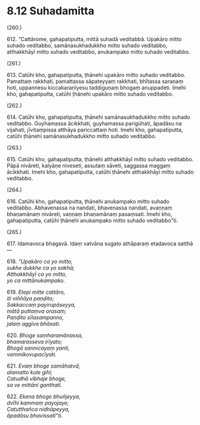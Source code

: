 

# 8.12 Suhadamitta



(260.)

612\. “Cattārome, gahapatiputta, mittā suhadā veditabbā. Upakāro mitto suhado veditabbo, samānasukhadukkho mitto suhado veditabbo, atthakkhāyī mitto suhado veditabbo, anukampako mitto suhado veditabbo.

(261.)

613\. Catūhi kho, gahapatiputta, ṭhānehi upakāro mitto suhado veditabbo. Pamattaṃ rakkhati, pamattassa sāpateyyaṃ rakkhati, bhītassa saraṇaṃ hoti, uppannesu kiccakaraṇīyesu taddiguṇaṃ bhogaṃ anuppadeti. Imehi kho, gahapatiputta, catūhi ṭhānehi upakāro mitto suhado veditabbo.

(262.)

614\. Catūhi kho, gahapatiputta, ṭhānehi samānasukhadukkho mitto suhado veditabbo. Guyhamassa ācikkhati, guyhamassa parigūhati, āpadāsu na vijahati, jīvitaṃpissa atthāya pariccattaṃ hoti. Imehi kho, gahapatiputta, catūhi ṭhānehi samānasukhadukkho mitto suhado veditabbo.

(263.)

615\. Catūhi kho, gahapatiputta, ṭhānehi atthakkhāyī mitto suhado veditabbo. Pāpā nivāreti, kalyāṇe niveseti, assutaṃ sāveti, saggassa maggaṃ ācikkhati. Imehi kho, gahapatiputta, catūhi ṭhānehi atthakkhāyī mitto suhado veditabbo.

(264.)

616\. Catūhi kho, gahapatiputta, ṭhānehi anukampako mitto suhado veditabbo. Abhavenassa na nandati, bhavenassa nandati, avaṇṇaṃ bhaṇamānaṃ nivāreti, vaṇṇaṃ bhaṇamānaṃ pasaṃsati. Imehi kho, gahapatiputta, catūhi ṭhānehi anukampako mitto suhado veditabbo”ti.

(265.)

617\. Idamavoca bhagavā. Idaṃ vatvāna sugato athāparaṃ etadavoca satthā—

618\. _“Upakāro ca yo mitto,_  
_sukhe dukkhe ca yo sakhā;_  
_Atthakkhāyī ca yo mitto,_  
_yo ca mittānukampako._  


619\. _Etepi mitte cattāro,_  
_iti viññāya paṇḍito;_  
_Sakkaccaṃ payirupāseyya,_  
_mātā puttaṃva orasaṃ;_  
_Paṇḍito sīlasampanno,_  
_jalaṃ aggīva bhāsati._  


620\. _Bhoge saṃharamānassa,_  
_bhamarasseva irīyato;_  
_Bhogā sannicayaṃ yanti,_  
_vammikovupacīyati._  


621\. _Evaṃ bhoge samāhatvā,_  
_alamatto kule gihī;_  
_Catudhā vibhaje bhoge,_  
_sa ve mittāni ganthati._  


622\. _Ekena bhoge bhuñjeyya,_  
_dvīhi kammaṃ payojaye;_  
_Catutthañca nidhāpeyya,_  
_āpadāsu bhavissatī”ti._  




